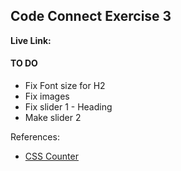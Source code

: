 ## Code Connect Exercise 3

**Live Link:**



#### TO DO
- Fix Font size for H2
- Fix images
- Fix slider 1 - Heading
- Make slider 2 


References:
- [CSS Counter](https://www.w3schools.com/css/css_counters.asp)

